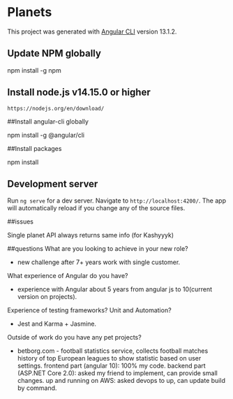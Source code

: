 # Planets

This project was generated with [Angular CLI](https://github.com/angular/angular-cli) version 13.1.2.

## Update NPM globally

npm install -g npm

## Install node.js v14.15.0 or higher 

`https://nodejs.org/en/download/`

##Install angular-cli globally

npm install -g @angular/cli

##Install packages

npm install

## Development server

Run `ng serve` for a dev server. Navigate to `http://localhost:4200/`. The app will automatically reload if you change any of the source files.

##issues

Single planet API always returns same info (for Kashyyyk)

##questions
What are you looking to achieve in your new role?
- new challenge after 7+ years work with single customer.

What experience of Angular do you have?
- experience with Angular about 5 years from angular js to 10(current version on projects).

Experience of testing frameworks? Unit and Automation?
- Jest and Karma + Jasmine.

Outside of work do you have any pet projects?
- betborg.com - football statistics service, collects football matches history of top European leagues to show statistic based on user settings.
  frontend part (angular 10): 100% my code.
  backend part (ASP.NET Core 2.0): asked my friend to implement, can provide small changes.
  up and running on AWS: asked devops to up, can update build by command.
